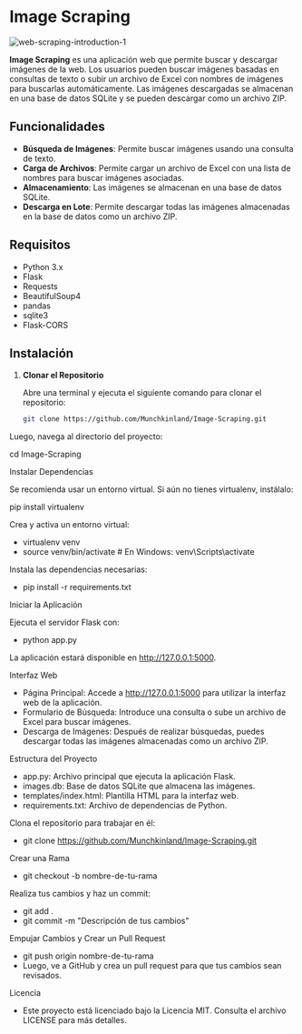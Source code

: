  # Image Scraping

 ![web-scraping-introduction-1](https://github.com/user-attachments/assets/464cce46-9be1-4a01-bbde-9359742a07c8)

**Image Scraping** es una aplicación web que permite buscar y descargar imágenes de la web. Los usuarios pueden buscar imágenes basadas en consultas de texto o subir un archivo de Excel con nombres de imágenes para buscarlas automáticamente. Las imágenes descargadas se almacenan en una base de datos SQLite y se pueden descargar como un archivo ZIP.

## Funcionalidades

- **Búsqueda de Imágenes**: Permite buscar imágenes usando una consulta de texto.
- **Carga de Archivos**: Permite cargar un archivo de Excel con una lista de nombres para buscar imágenes asociadas.
- **Almacenamiento**: Las imágenes se almacenan en una base de datos SQLite.
- **Descarga en Lote**: Permite descargar todas las imágenes almacenadas en la base de datos como un archivo ZIP.

## Requisitos

- Python 3.x
- Flask
- Requests
- BeautifulSoup4
- pandas
- sqlite3
- Flask-CORS

## Instalación

1. **Clonar el Repositorio**

   Abre una terminal y ejecuta el siguiente comando para clonar el repositorio:

   ```bash
   git clone https://github.com/Munchkinland/Image-Scraping.git

  Luego, navega al directorio del proyecto:

cd Image-Scraping

Instalar Dependencias

Se recomienda usar un entorno virtual. Si aún no tienes virtualenv, instálalo:

pip install virtualenv

Crea y activa un entorno virtual:

- virtualenv venv
- source venv/bin/activate  # En Windows: venv\Scripts\activate
  
Instala las dependencias necesarias:

- pip install -r requirements.txt

Iniciar la Aplicación

Ejecuta el servidor Flask con:

- python app.py
  
La aplicación estará disponible en http://127.0.0.1:5000.

Interfaz Web

- Página Principal: Accede a http://127.0.0.1:5000 para utilizar la interfaz web de la aplicación.
- Formulario de Búsqueda: Introduce una consulta o sube un archivo de Excel para buscar imágenes.
- Descarga de Imágenes: Después de realizar búsquedas, puedes descargar todas las imágenes almacenadas como un archivo ZIP.
  
Estructura del Proyecto
- app.py: Archivo principal que ejecuta la aplicación Flask.
- images.db: Base de datos SQLite que almacena las imágenes.
- templates/index.html: Plantilla HTML para la interfaz web.
- requirements.txt: Archivo de dependencias de Python.

Clona el repositorio para trabajar en él:

- git clone https://github.com/Munchkinland/Image-Scraping.git

Crear una Rama

- git checkout -b nombre-de-tu-rama

Realiza tus cambios y haz un commit:

- git add .
- git commit -m "Descripción de tus cambios"
  
Empujar Cambios y Crear un Pull Request

- git push origin nombre-de-tu-rama
- Luego, ve a GitHub y crea un pull request para que tus cambios sean revisados.

Licencia

- Este proyecto está licenciado bajo la Licencia MIT. Consulta el archivo LICENSE para más detalles.
